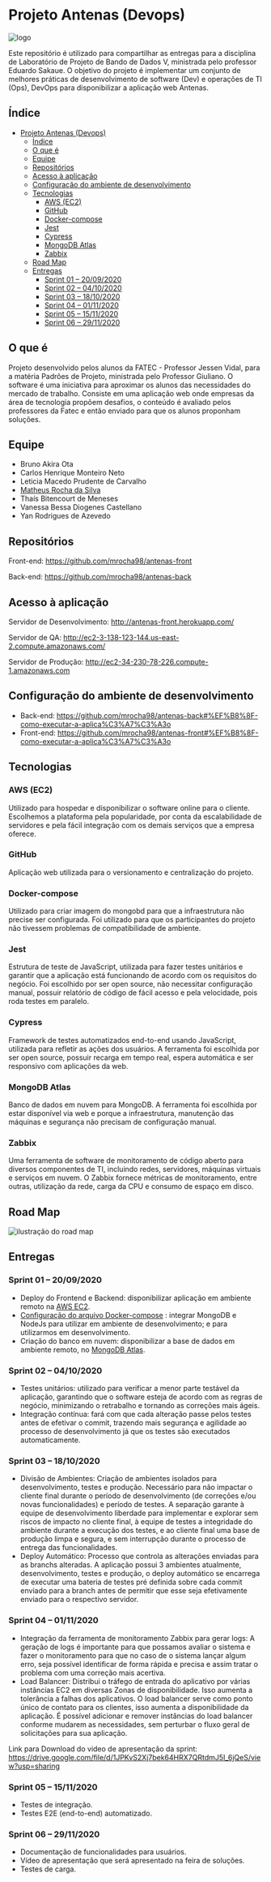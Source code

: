 # Projeto Antenas (Devops)

![logo](https://raw.githubusercontent.com/mrocha98/antenas-front/master/public/apple-touch-icon.png)

Este repositório é utilizado para compartilhar as entregas para a disciplina de Laboratório de Projeto de Bando de Dados V, ministrada pelo professor Eduardo Sakaue.
O objetivo do projeto é implementar um conjunto de melhores práticas de desenvolvimento de software (Dev) e operações de TI (Ops), DevOps para disponibilizar a aplicação web Antenas.

## Índice

- [Projeto Antenas (Devops)](#projeto-antenas-devops)
  - [Índice](#índice)
  - [O que é](#o-que-é)
  - [Equipe](#equipe)
  - [Repositórios](#repositórios)
  - [Acesso à aplicação](#acesso-à-aplicação)
  - [Configuração do ambiente de desenvolvimento](#configuração-do-ambiente-de-desenvolvimento)
  - [Tecnologias](#tecnologias)
    - [AWS (EC2)](#aws-ec2)
    - [GitHub](#github)
    - [Docker-compose](#docker-compose)
    - [Jest](#jest)
    - [Cypress](#cypress)
    - [MongoDB Atlas](#mongodb-atlas)
    - [Zabbix](#zabbix)
  - [Road Map](#road-map)
  - [Entregas](#entregas)
    - [Sprint 01 – 20/09/2020](#sprint-01--20092020)
    - [Sprint 02 – 04/10/2020](#sprint-02--04102020)
    - [Sprint 03 – 18/10/2020](#sprint-03--18102020)
    - [Sprint 04 – 01/11/2020](#sprint-04--01112020)
    - [Sprint 05 – 15/11/2020](#sprint-05--15112020)
    - [Sprint 06 – 29/11/2020](#sprint-06--29112020)

## O que é

Projeto desenvolvido pelos alunos da FATEC - Professor Jessen Vidal, para a matéria Padrões de Projeto, ministrada pelo Professor Giuliano.
O software é uma iniciativa para aproximar os alunos das necessidades do mercado de trabalho. Consiste em uma aplicação web onde empresas da área de tecnologia propõem desafios, o conteúdo é avaliado pelos professores da Fatec e então enviado para que os alunos proponham soluções.

## Equipe

- Bruno Akira Ota
- Carlos Henrique Monteiro Neto
- Leticia Macedo Prudente de Carvalho
- [Matheus Rocha da Silva](https://www.linkedin.com/in/matheus-rocha-da-silva-b8504a1a5/)
- Thaís Bitencourt de Meneses
- Vanessa Bessa Diogenes Castellano
- Yan Rodrigues de Azevedo

## Repositórios

Front-end: <https://github.com/mrocha98/antenas-front>

Back-end: <https://github.com/mrocha98/antenas-back>

## Acesso à aplicação

Servidor de Desenvolvimento: <http://antenas-front.herokuapp.com/>

Servidor de QA: <http://ec2-3-138-123-144.us-east-2.compute.amazonaws.com/>

Servidor de Produção: <http://ec2-34-230-78-226.compute-1.amazonaws.com>

## Configuração do ambiente de desenvolvimento

- Back-end: <https://github.com/mrocha98/antenas-back#%EF%B8%8F-como-executar-a-aplica%C3%A7%C3%A3o>
- Front-end: <https://github.com/mrocha98/antenas-front#%EF%B8%8F-como-executar-a-aplica%C3%A7%C3%A3o>

## Tecnologias

### AWS (EC2)

Utilizado para hospedar e disponibilizar o software online para o cliente. Escolhemos a plataforma pela popularidade, por conta da escalabilidade de servidores e pela fácil integração com os demais serviços que a empresa oferece.

### GitHub

Aplicação web utilizada para o versionamento e centralização do projeto.

### Docker-compose

Utilizado para criar imagem do mongobd para que a infraestrutura não precise ser configurada. Foi utilizado para que os participantes do projeto não tivessem problemas de compatibilidade de ambiente. 

### Jest

Estrutura de teste de JavaScript, utilizada para fazer testes unitários e garantir que a aplicação está funcionando de acordo com os requisitos do negócio. Foi escolhido por ser open source, não necessitar configuração manual, possuir relatório de código de fácil acesso e pela velocidade, pois roda testes em paralelo.

### Cypress

Framework de testes automatizados end-to-end usando JavaScript, utilizada para refletir as ações dos usuários. A ferramenta foi escolhida por ser open source, possuir recarga em tempo real, espera automática e ser responsivo com aplicações da web.

### MongoDB Atlas

Banco de dados em nuvem para MongoDB. A ferramenta foi escolhida por estar disponível via web e porque a infraestrutura, manutenção das máquinas e segurança não precisam de configuração manual.

### Zabbix

Uma ferramenta de software de monitoramento de código aberto para diversos componentes de TI, incluindo redes, servidores, máquinas virtuais e serviços em nuvem. O Zabbix fornece métricas de monitoramento, entre outras, utilização da rede, carga da CPU e consumo de espaço em disco.

## Road Map

![ilustração do road map](.github/images/roadmap.jpeg)

## Entregas

### Sprint 01 – 20/09/2020

- Deploy do Frontend e Backend: disponibilizar aplicação em ambiente remoto na [AWS EC2](https://aws.amazon.com/ec2/?ec2-whats-new.sort-by=item.additionalFields.postDateTime&ec2-whats-new.sort-order=desc).
- [Configuração do arquivo Docker-compose](https://github.com/mrocha98/antenas-back/blob/master/docker-compose.yml) : integrar MongoDB e NodeJs para utilizar em ambiente de desenvolvimento; e para utilizarmos em desenvolvimento.
- Criação do banco em nuvem:  disponibilizar a base de dados em ambiente remoto, no [MongoDB Atlas](https://www.mongodb.com/cloud/atlas).

### Sprint 02 – 04/10/2020

- Testes unitários: utilizado para verificar a menor parte testável da aplicação, garantindo que o software esteja de acordo com as regras de negócio, minimizando o retrabalho e tornando as correções mais ágeis.
- Integração contínua: fará com que cada alteração passe pelos testes antes de efetivar o commit, trazendo mais segurança e agilidade ao processo de desenvolvimento já que os testes são executados automaticamente.

### Sprint 03 – 18/10/2020

- Divisão de Ambientes: Criação de ambientes isolados para desenvolvimento, testes e produção. Necessário para não impactar o cliente final durante o período de desenvolvimento (de correções e/ou novas funcionalidades) e período de testes. A separação garante à equipe de desenvolvimento liberdade para implementar e explorar sem riscos de impacto no cliente final, à equipe de testes a integridade do ambiente durante a execução dos testes, e ao cliente final uma base de produção limpa e segura, e sem interrupção durante o processo de entrega das funcionalidades.
- Deploy Automático: Processo que controla as alterações enviadas para as branchs alteradas. A aplicação possui 3 ambientes atualmente, desenvolvimento, testes e produção, o deploy automático se encarrega de executar uma bateria de testes pré definida sobre cada commit enviado para a branch antes de permitir que esse seja efetivamente enviado para o respectivo servidor.

### Sprint 04 – 01/11/2020

- Integração da ferramenta de monitoramento Zabbix para gerar logs: A geração de logs é importante para que possamos avaliar o sistema e fazer o monitoramento para que no  caso de o sistema lançar algum erro, seja possível identificar de forma rápida e precisa e assim tratar o problema com uma correção mais acertiva.
- Load Balancer: Distribui o tráfego de entrada do aplicativo por várias instâncias EC2 em diversas Zonas de disponibilidade. Isso aumenta a tolerância a falhas dos aplicativos. O load balancer serve como ponto único de contato para os clientes, isso aumenta a disponibilidade da aplicação. É possível adicionar e remover instâncias do load balancer conforme mudarem as necessidades, sem perturbar o fluxo geral de solicitações para sua aplicação. 

Link para Download do video de apresentação da sprint: https://drive.google.com/file/d/1JPKvS2Xj7bek64HRX7QRtdmJ5I_6jQeS/view?usp=sharing

### Sprint 05 – 15/11/2020

- Testes de integração.
- Testes E2E (end-to-end) automatizado.

### Sprint 06 – 29/11/2020

- Documentação de funcionalidades para usuários.
- Vídeo de apresentação que será apresentado na feira de soluções.
- Testes de carga.
